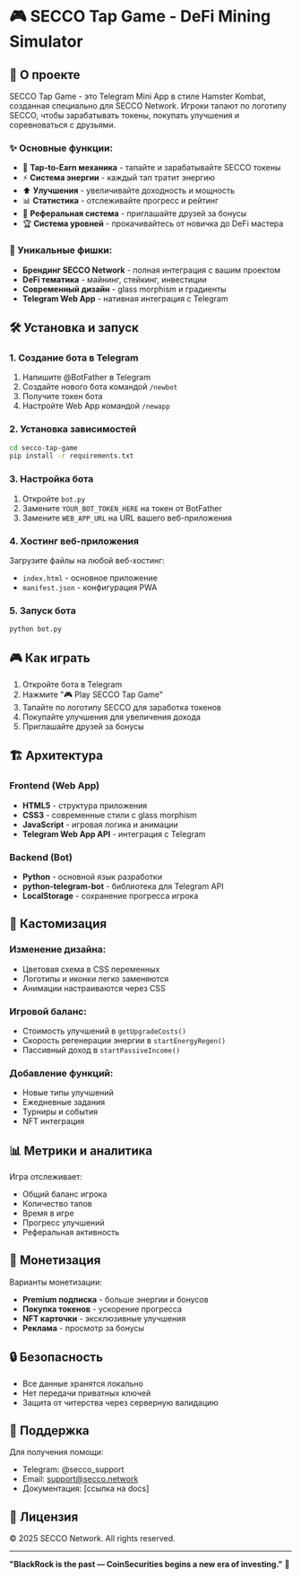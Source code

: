 # 🎮 SECCO Tap Game - DeFi Mining Simulator

## 🚀 О проекте

SECCO Tap Game - это Telegram Mini App в стиле Hamster Kombat, созданная специально для SECCO Network. Игроки тапают по логотипу SECCO, чтобы зарабатывать токены, покупать улучшения и соревноваться с друзьями.

### ✨ Основные функции:

- 💎 **Tap-to-Earn механика** - тапайте и зарабатывайте SECCO токены
- ⚡ **Система энергии** - каждый тап тратит энергию
- ⬆️ **Улучшения** - увеличивайте доходность и мощность
- 📊 **Статистика** - отслеживайте прогресс и рейтинг
- 👥 **Реферальная система** - приглашайте друзей за бонусы
- 🏆 **Система уровней** - прокачивайтесь от новичка до DeFi мастера

### 🎯 Уникальные фишки:

- **Брендинг SECCO Network** - полная интеграция с вашим проектом
- **DeFi тематика** - майнинг, стейкинг, инвестиции
- **Современный дизайн** - glass morphism и градиенты
- **Telegram Web App** - нативная интеграция с Telegram

## 🛠 Установка и запуск

### 1. Создание бота в Telegram

1. Напишите @BotFather в Telegram
2. Создайте нового бота командой `/newbot`
3. Получите токен бота
4. Настройте Web App командой `/newapp`

### 2. Установка зависимостей

```bash
cd secco-tap-game
pip install -r requirements.txt
```

### 3. Настройка бота

1. Откройте `bot.py`
2. Замените `YOUR_BOT_TOKEN_HERE` на токен от BotFather
3. Замените `WEB_APP_URL` на URL вашего веб-приложения

### 4. Хостинг веб-приложения

Загрузите файлы на любой веб-хостинг:
- `index.html` - основное приложение
- `manifest.json` - конфигурация PWA

### 5. Запуск бота

```bash
python bot.py
```

## 🎮 Как играть

1. Откройте бота в Telegram
2. Нажмите "🎮 Play SECCO Tap Game"
3. Тапайте по логотипу SECCO для заработка токенов
4. Покупайте улучшения для увеличения дохода
5. Приглашайте друзей за бонусы

## 🏗 Архитектура

### Frontend (Web App)
- **HTML5** - структура приложения
- **CSS3** - современные стили с glass morphism
- **JavaScript** - игровая логика и анимации
- **Telegram Web App API** - интеграция с Telegram

### Backend (Bot)
- **Python** - основной язык разработки
- **python-telegram-bot** - библиотека для Telegram API
- **LocalStorage** - сохранение прогресса игрока

## 🎨 Кастомизация

### Изменение дизайна:
- Цветовая схема в CSS переменных
- Логотипы и иконки легко заменяются
- Анимации настраиваются через CSS

### Игровой баланс:
- Стоимость улучшений в `getUpgradeCosts()`
- Скорость регенерации энергии в `startEnergyRegen()`
- Пассивный доход в `startPassiveIncome()`

### Добавление функций:
- Новые типы улучшений
- Ежедневные задания
- Турниры и события
- NFT интеграция

## 📊 Метрики и аналитика

Игра отслеживает:
- Общий баланс игрока
- Количество тапов
- Время в игре
- Прогресс улучшений
- Реферальная активность

## 🚀 Монетизация

Варианты монетизации:
- **Premium подписка** - больше энергии и бонусов
- **Покупка токенов** - ускорение прогресса
- **NFT карточки** - эксклюзивные улучшения
- **Реклама** - просмотр за бонусы

## 🔒 Безопасность

- Все данные хранятся локально
- Нет передачи приватных ключей
- Защита от читерства через серверную валидацию

## 🤝 Поддержка

Для получения помощи:
- Telegram: @secco_support
- Email: support@secco.network
- Документация: [ссылка на docs]

## 📝 Лицензия

© 2025 SECCO Network. All rights reserved.

---

**"BlackRock is the past — CoinSecurities begins a new era of investing."** 🚀
